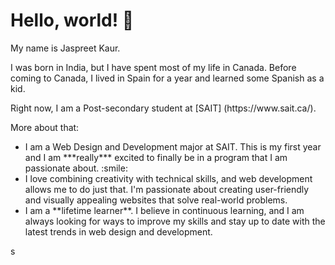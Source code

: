  # Hello, world! 👋
<p>My name is Jaspreet Kaur.<p>
<p>I was born in India, but I have spent most of my life in Canada.
Before coming to Canada, I lived in Spain for a year and learned some Spanish as a kid.<p>
Right now, I am a Post-secondary student at [SAIT] (https://www.sait.ca/). 
<p>More about that:</p>
<ul>
   <li>I am a Web Design and Development major at SAIT. This is my first year and I am ***really*** excited to finally be in a program that I am passionate about. :smile:</li>
   <li>I love combining creativity with technical skills, and web development allows me to do just that. I'm passionate about creating user-friendly and visually appealing websites that solve real-world problems.</li>
   <li>I am a **lifetime learner**. I believe in continuous learning, and I am always looking for ways to improve my skills and stay up to date with the latest trends in web design and development.</li>
</ul>

s